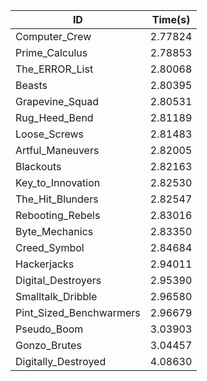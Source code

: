|ID|Time(s)|
|-|-|
|Computer_Crew|2.77824|
|Prime_Calculus|2.78853|
|The_ERROR_List|2.80068|
|Beasts|2.80395|
|Grapevine_Squad|2.80531|
|Rug_Heed_Bend|2.81189|
|Loose_Screws|2.81483|
|Artful_Maneuvers|2.82005|
|Blackouts|2.82163|
|Key_to_Innovation|2.82530|
|The_Hit_Blunders|2.82547|
|Rebooting_Rebels|2.83016|
|Byte_Mechanics|2.83350|
|Creed_Symbol|2.84684|
|Hackerjacks|2.94011|
|Digital_Destroyers|2.95390|
|Smalltalk_Dribble|2.96580|
|Pint_Sized_Benchwarmers|2.96679|
|Pseudo_Boom|3.03903|
|Gonzo_Brutes|3.04457|
|Digitally_Destroyed|4.08630|
